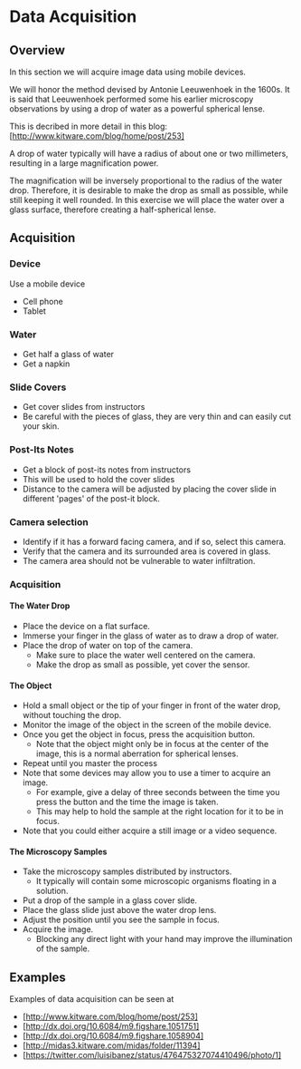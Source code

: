 # Data Acquisition

## Overview

In this section we will acquire image data using mobile devices.

We will honor the method devised by Antonie Leeuwenhoek in the 1600s. It is
said that Leeuwenhoek performed some his earlier microscopy observations by
using a drop of water as a powerful spherical lense.

This is decribed in more detail in this blog: [http://www.kitware.com/blog/home/post/253]

A drop of water typically will have a radius of about one or two millimeters,
resulting in a large magnification power.

The magnification will be inversely proportional to the radius of the water
drop. Therefore, it is desirable to make the drop as small as possible, while
still keeping it well rounded. In this exercise we will place the water over a
glass surface, therefore creating a half-spherical lense.


## Acquisition

### Device

Use a mobile device

* Cell phone
* Tablet

### Water

* Get half a glass of water
* Get a napkin

### Slide Covers

* Get cover slides from instructors
* Be careful with the pieces of glass, they are very thin and can easily cut your skin.

### Post-Its Notes

* Get a block of post-its notes from instructors
* This will be used to hold the cover slides
* Distance to the camera will be adjusted by placing the cover slide in different 'pages' of the post-it block.

### Camera selection

* Identify if it has a forward facing camera, and if so, select this camera.
* Verify that the camera and its surrounded area is covered in glass.
* The camera area should not be vulnerable to water infiltration.

### Acquisition

#### The Water Drop

* Place the device on a flat surface.
* Immerse your finger in the glass of water as to draw a drop of water.
* Place the drop of water on top of the camera.
  * Make sure to place the water well centered on the camera.
  * Make the drop as small as possible, yet cover the sensor.

#### The Object

* Hold a small object or the tip of your finger in front of the water drop, without touching the drop.
* Monitor the image of the object in the screen of the mobile device.
* Once you get the object in focus, press the acquisition button.
  * Note that the object might only be in focus at the center of the image, this is a normal aberration for spherical lenses.
* Repeat until you master the process
* Note that some devices may allow you to use a timer to acquire an image.
  * For example, give a delay of three seconds between the time you press the button and the time the image is taken.
  * This may help to hold the sample at the right location for it to be in focus.
* Note that you could either acquire a still image or a video sequence.

#### The Microscopy Samples

* Take the microscopy samples distributed by instructors.
  * It typically will contain some microscopic organisms floating in a solution.
* Put a drop of the sample in a glass cover slide.
* Place the glass slide just above the water drop lens.
* Adjust the position until you see the sample in focus.
* Acquire the image.
  * Blocking any direct light with your hand may improve the illumination of the sample.

## Examples

Examples of data acquisition can be seen at

* [http://www.kitware.com/blog/home/post/253]
* [http://dx.doi.org/10.6084/m9.figshare.1051751]
* [http://dx.doi.org/10.6084/m9.figshare.1058904]
* [http://midas3.kitware.com/midas/folder/11394]
* [https://twitter.com/luisibanez/status/476475327074410496/photo/1]

